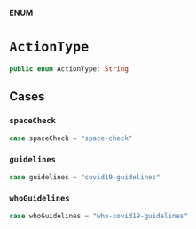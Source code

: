 **ENUM**

# `ActionType`

```swift
public enum ActionType: String
```

## Cases
### `spaceCheck`

```swift
case spaceCheck = "space-check"
```

### `guidelines`

```swift
case guidelines = "covid19-guidelines"
```

### `whoGuidelines`

```swift
case whoGuidelines = "who-covid19-guidelines"
```
